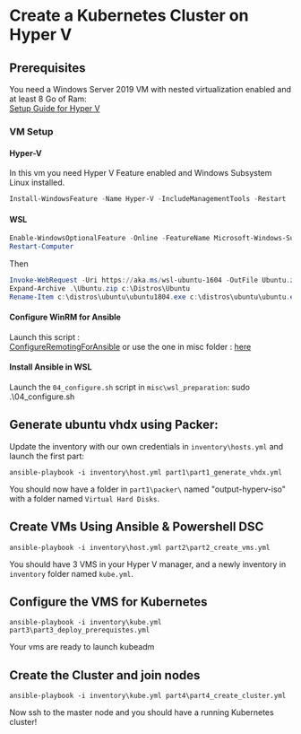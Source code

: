 # Create a Kubernetes Cluster on Hyper V

## Prerequisites

You need a Windows Server 2019 VM with nested virtualization enabled and at least 8 Go of Ram:  
    [Setup Guide for Hyper V](https://docs.microsoft.com/fr-fr/virtualization/hyper-v-on-windows/user-guide/nested-virtualization)



### VM Setup

#### Hyper-V
In this vm you need Hyper V Feature enabled and Windows Subsystem Linux installed.
```Powershell
Install-WindowsFeature -Name Hyper-V -IncludeManagementTools -Restart 
```

#### WSL

```Powershell
Enable-WindowsOptionalFeature -Online -FeatureName Microsoft-Windows-Subsystem-Linux
Restart-Computer
```

Then

```Powershell
Invoke-WebRequest -Uri https://aka.ms/wsl-ubuntu-1604 -OutFile Ubuntu.zip -UseBasicParsing
Expand-Archive .\Ubuntu.zip c:\Distros\Ubuntu
Rename-Item c:\distros\ubuntu\ubuntu1804.exe c:\distros\ubuntu\ubuntu.exe
```

#### Configure WinRM for Ansible

Launch this script :  
[ConfigureRemotingForAnsible](https://github.com/ansible/ansible/blob/devel/examples/scripts/ConfigureRemotingForAnsible.ps1
)
or use the one in misc folder : [here](webcast\misc\host_preparation\01_config_winrm_ansible.ps1)

#### Install Ansible in WSL

Launch the ``04_configure.sh`` script in ``misc\wsl_preparation``: 
sudo .\04_configure.sh

## Generate ubuntu vhdx using Packer:

Update the inventory with our own credentials in ``inventory\hosts.yml`` and launch the first part:

```shell
ansible-playbook -i inventory\host.yml part1\part1_generate_vhdx.yml
```

You should now have a folder in ``part1\packer\`` named "output-hyperv-iso" with a folder named ``Virtual Hard Disks``.

## Create VMs Using Ansible & Powershell DSC

```shell
ansible-playbook -i inventory\host.yml part2\part2_create_vms.yml
```

You should have 3 VMS in your Hyper V manager, and a newly inventory in ``inventory`` folder named ``kube.yml``.

## Configure the VMS for Kubernetes

```shell
ansible-playbook -i inventory\kube.yml part3\part3_deploy_prerequistes.yml
```

Your vms are ready to launch kubeadm

## Create the Cluster and join nodes

```shell
ansible-playbook -i inventory\kube.yml part4\part4_create_cluster.yml
```

Now ssh to the master node and you should have a running Kubernetes cluster!
